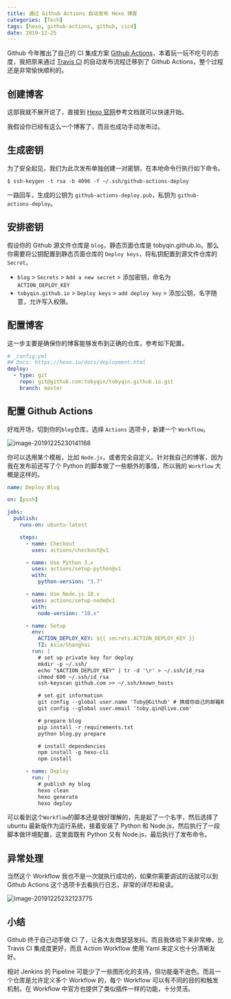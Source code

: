 ```yaml
---
title: 通过 Github Actions 自动发布 Hexo 博客
categories: [Tech]
tags: [hexo, github-actions, github, cicd]
date: 2019-12-25
---
```


Github 今年推出了自己的 CI 集成方案 [Github Actions](https://github.com/features/actions)，本着玩一玩不吃亏的态度，我把原来通过 [Travis CI](https://travis-ci.org/) 的自动发布流程迁移到了 Github Actions，整个过程还是非常愉快顺利的。

<!-- more -->

## 创建博客

这部我就不展开说了，直接到 [Hexo 官网](https://hexo.io/)参考文档就可以快速开始。

我假设你已经有这么一个博客了，而且也成功手动发布过。

## 生成密钥

为了安全起见，我们为此次发布单独创建一对密钥，在本地命令行执行如下命令。

```shell
$ ssh-keygen -t rsa -b 4096 -f ~/.ssh/github-actions-deploy
```

一路回车，生成的公钥为 `github-actions-deploy.pub`，私钥为 `github-actions-deploy`。

## 安排密钥

假设你的 Github 源文件仓库是 `blog`，静态页面仓库是 tobyqin.github.io。那么你需要将公钥配置到静态页面仓库的 `Deploy keys`，将私钥配置到源文件仓库的 `Secret`。

- `blog` > `Secrets` > `Add a new secret` > 添加密钥，命名为 `ACTION_DEPLOY_KEY`
- `tobyqin.github.io` > `Deploy keys` > `add deploy key` > 添加公钥，名字随意，允许写入权限。

## 配置博客

这一步主要是确保你的博客能够发布到正确的仓库，参考如下配置。

```yml
# _config.yml
## Docs: https://hexo.io/docs/deployment.html
deploy:
  - type: git
    repo: git@github.com:tobyqin/tobyqin.github.io.git
    branch: master
```

## 配置 Github Actions

好戏开场，切到你的`blog`仓库，选择 `Actions` 选项卡，新建一个 `Workflow`。

![image-20191225230141168](https://img.tobyqin.cn/image-20191225230141168.png)

你可以选用某个模板，比如 `Node.js`，或者完全自定义。针对我自己的博客，因为我在发布前还写了个 Python 的脚本做了一些额外的事情，所以我的 `Workflow` 大概是这样的。

```yaml
name: Deploy Blog

on: [push]

jobs:
  publish:
    runs-on: ubuntu-latest

    steps:
      - name: Checkout
        uses: actions/checkout@v1

      - name: Use Python 3.x
        uses: actions/setup-python@v1
        with:
          python-version: "3.7"

      - name: Use Node.js 10.x
        uses: actions/setup-node@v1
        with:
          node-version: "10.x"

      - name: Setup
        env:
          ACTION_DEPLOY_KEY: ${{ secrets.ACTION_DEPLOY_KEY }}
          TZ: Asia/Shanghai
        run: |
          # set up private key for deploy
          mkdir -p ~/.ssh/
          echo "$ACTION_DEPLOY_KEY" | tr -d '\r' > ~/.ssh/id_rsa
          chmod 600 ~/.ssh/id_rsa
          ssh-keyscan github.com >> ~/.ssh/known_hosts

          # set git information
          git config --global user.name 'Toby@Github' # 换成你自己的邮箱和名字
          git config --global user.email 'toby.qin@live.com'

          # prepare blog
          pip install -r requirements.txt
          python blog.py prepare

          # install dependencies
          npm install -g hexo-cli
          npm install

      - name: Deploy
        run: |
          # publish my blog
          hexo clean
          hexo generate
          hexo deploy
```

可以看到这个`Workflow`的脚本还是很好理解的，先是起了一个名字，然后选择了 ubuntu 最新版作为运行系统，接着安装了 Python 和 Node.js，然后执行了一段脚本做环境配置，这里面既有 Python 又有 Node.js，最后执行了发布命令。

## 异常处理

当然这个 Workflow 我也不是一次就执行成功的，如果你需要调试的话就可以到 Github Actions 这个选项卡去看执行日志，非常的详尽和易读。

![image-20191225232123775](https://img.tobyqin.cn/image-20191225232123775.png)

## 小结

Github 终于自己动手做 CI 了，让各大友商瑟瑟发抖。而且我体验下来非常棒，比 Travis CI 集成度更好，而且 Action Workflow 使用 Yaml 来定义也十分清晰友好。

相对 Jenkins 的 Pipeline 可能少了一些图形化的支持，但功能毫不逊色。而且一个仓库是允许定义多个 Workflow 的，每个 Workflow 可以有不同的目的和触发机制，在 Workflow 中官方也提供了类似插件一样的功能，十分灵活。
